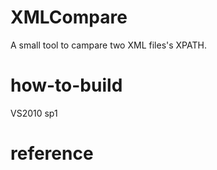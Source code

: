 XMLCompare
==========
A small tool to campare two XML files's XPATH.


how-to-build
============
VS2010 sp1


reference
=========


